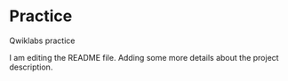 # Practice
Qwiklabs practice

I am editing the README file. Adding some more details about the project description.

